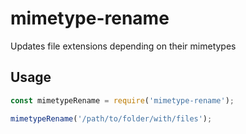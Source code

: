 # mimetype-rename
Updates file extensions depending on their mimetypes

## Usage
```javascript
const mimetypeRename = require('mimetype-rename');

mimetypeRename('/path/to/folder/with/files');
```
